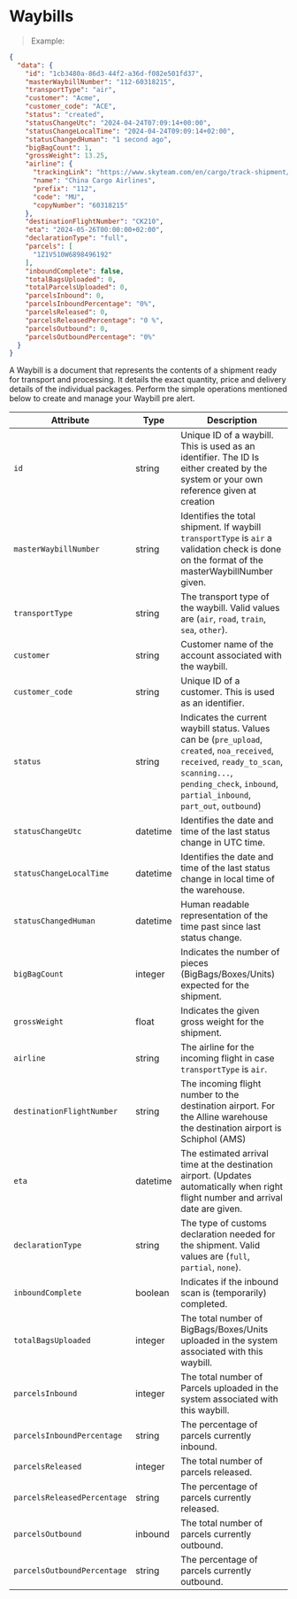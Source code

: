 # Waybills

> Example:

```json
{
  "data": {
    "id": "1cb3480a-86d3-44f2-a36d-f082e501fd37",
    "masterWaybillNumber": "112-60318215",
    "transportType": "air",
    "customer": "Acme",
    "customer_code": "ACE",
    "status": "created",
    "statusChangeUtc": "2024-04-24T07:09:14+00:00",
    "statusChangeLocalTime": "2024-04-24T09:09:14+02:00",
    "statusChangedHuman": "1 second ago",
    "bigBagCount": 1,
    "grossWeight": 13.25,
    "airline": {
      "trackingLink": "https://www.skyteam.com/en/cargo/track-shipment/",
      "name": "China Cargo Airlines",
      "prefix": "112",
      "code": "MU",
      "copyNumber": "60318215"
    },
    "destinationFlightNumber": "CK210",
    "eta": "2024-05-26T00:00:00+02:00",
    "declarationType": "full",
    "parcels": [
      "1Z1V510W6898496192"
    ],
    "inboundComplete": false,
    "totalBagsUploaded": 0,
    "totalParcelsUploaded": 0,
    "parcelsInbound": 0,
    "parcelsInboundPercentage": "0%",
    "parcelsReleased": 0,
    "parcelsReleasedPercentage": "0 %",
    "parcelsOutbound": 0,
    "parcelsOutboundPercentage": "0%"
  }
}
```

A Waybill is a document that represents the contents of a shipment ready for transport and processing. It details
the exact quantity, price and delivery details of the individual packages. 
Perform the simple operations mentioned below to create and manage your Waybill pre alert.

| Attribute                     | Type                             | Description                                                                                                                                                                                                      |
|-------------------------------|----------------------------------|------------------------------------------------------------------------------------------------------------------------------------------------------------------------------------------------------------------|
| `id`                          | <span class=type>string</span>   | Unique ID of a waybill. This is used as an identifier. The ID Is either created by the system or your own reference given at creation                                                                            |
| `masterWaybillNumber`         | <span class=type>string</span>   | Identifies the total shipment. If waybill `transportType` is `air` a validation check is done on the format of the masterWaybillNumber given.                                                                    |
| `transportType`               | <span class=type>string</span>   | The transport type of the waybill. Valid values are (`air`, `road`, `train`, `sea`, `other`).                                                                                                                    |
| `customer`                    | <span class=type>string</span>   | Customer name of the account associated with the waybill.                                                                                                                                                        |
| `customer_code`               | <span class=type>string</span>   | Unique ID of a customer. This is used as an identifier.                                                                                                                                                          |
| `status`                      | <span class=type>string</span>   | Indicates the current waybill status. Values can be (`pre_upload`, `created`, `noa_received`, `received`, `ready_to_scan`, `scanning...`, `pending_check`, `inbound`, `partial_inbound`, `part_out`, `outbound`) |
| `statusChangeUtc`             | <span class=type>datetime</span> | Identifies the date and time of the last status change in UTC time.                                                                                                                                              |
| `statusChangeLocalTime`       | <span class=type>datetime</span> | Identifies the date and time of the last status change in local time of the warehouse.                                                                                                                           |
| `statusChangedHuman`          | <span class=type>datetime</span> | Human readable representation of the time past since last status change.                                                                                                                                         |
| `bigBagCount`                 | <span class=type>integer</span>  | Indicates the number of pieces (BigBags/Boxes/Units) expected for the shipment.                                                                                                                                  |
| `grossWeight`                 | <span class="type">float</span>  | Indicates the given gross weight for the shipment.                                                                                                                                                               |
| `airline`                     | <span class=type>string</span>   | The airline for the incoming flight in case `transportType` is `air`.                                                                                                                                            |
| `destinationFlightNumber`     | <span class=type>string</span>   | The incoming flight number to the destination airport. For the Alline warehouse the destination airport is Schiphol (AMS)                                                                                        |
| `eta`                         | <span class=type>datetime</span> | The estimated arrival time at the destination airport. (Updates automatically when right flight number and arrival date are given.                                                                               |
| `declarationType`             | <span class=type>string</span>   | The type of customs declaration needed for the shipment. Valid values are (`full`, `partial`, `none`).                                                                                                           |
| `inboundComplete`             | <span class=type>boolean</span>  | Indicates if the inbound scan is (temporarily) completed.                                                                                                                                                        |
| `totalBagsUploaded`           | <span class=type>integer</span>  | The total number of BigBags/Boxes/Units uploaded in the system associated with this waybill.                                                                                                                     |
| `parcelsInbound`              | <span class=type>integer</span>  | The total number of Parcels uploaded in the system associated with this waybill.                                                                                                                                 |
| `parcelsInboundPercentage`    | <span class=type>string</span>   | The percentage of parcels currently inbound.                                                                                                                                                                     |
| `parcelsReleased`             | <span class=type>integer</span>  | The total number of parcels released.                                                                                                                                                                            |
| `parcelsReleasedPercentage`   | <span class=type>string</span>   | The percentage of parcels currently released.                                                                                                                                                                    |
| `parcelsOutbound`             | <span class=type>inbound</span>  | The total number of parcels currently outbound.                                                                                                                                                                  |
| `parcelsOutboundPercentage`   | <span class=type>string</span>   | The percentage of parcels currently outbound.                                                                                                                                                                    |







